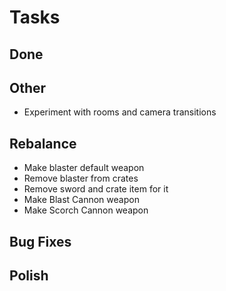# Tasks

## Done

## Other

- Experiment with rooms and camera transitions

## Rebalance

- Make blaster default weapon
- Remove blaster from crates
- Remove sword and crate item for it
- Make Blast Cannon weapon
- Make Scorch Cannon weapon

## Bug Fixes

## Polish
